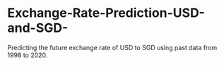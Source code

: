 # Exchange-Rate-Prediction-USD-and-SGD-
Predicting the future exchange rate of USD to SGD using past data from 1998 to 2020.
